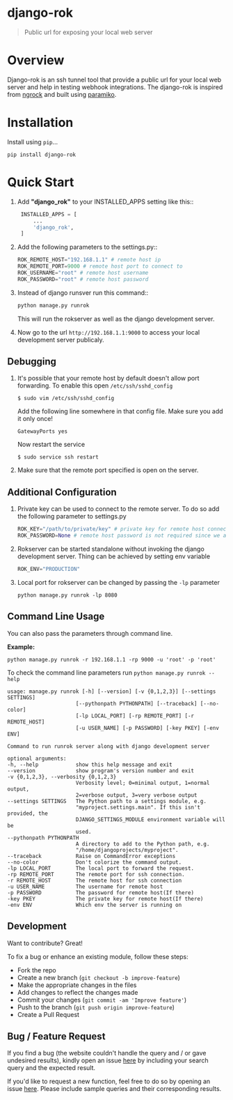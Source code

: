 # django-rok
> Public url for exposing your local web server

# Overview
Django-rok is an ssh tunnel tool that provide a public url for your local web server and help in testing webhook integrations.
The django-rok is inspired from <a href="https://ngrok.com/" traget="_blank">ngrock</a> and built using <a href="http://www.paramiko.org/" targat="_blank">paramiko</a>.

# Installation

Install using `pip`...

    pip install django-rok


# Quick Start
1. Add <b>"django_rok"</b> to your INSTALLED_APPS setting like this::
   ```python
    INSTALLED_APPS = [
        ...
        'django_rok',
    ]
    ```
2. Add the following parameters to the settings.py::
    ```python
    ROK_REMOTE_HOST="192.168.1.1" # remote host ip
    ROK_REMOTE_PORT=9000 # remote host port to connect to
    ROK_USERNAME="root" # remote host username
    ROK_PASSWORD="root" # remote host password
    ```

3. Instead of django runsver run this command::
    ```python
    python manage.py runrok
    ```    
    This will run the rokserver as well as the django development server.


4. Now go to the url ```http://192.168.1.1:9000``` to access your local development server publicaly.

## Debugging

1. It's possible that your remote host by default doesn't allow port forwarding. To enable this open ```/etc/ssh/sshd_config``` 
    ```
    $ sudo vim /etc/ssh/sshd_config
    ```
    Add the following line somewhere in that config file. Make sure you add it only once!
    ```
    GatewayPorts yes
    ```
    Now restart the service
    ```
    $ sudo service ssh restart
    ```

2. Make sure that the remote port specified is open on the server.

## Additional Configuration
1. Private key can be used to connect to the remote server. To do so add the following parameter to settings.py
     ```python
    ROK_KEY="/path/to/private/key" # private key for remote host connection
    ROK_PASSWORD=None # remote host password is not required since we are using private key
    ```

 2. Rokserver can be started standalone without invoking the django development server. Thing can be achieved by setting env variable
     ```python
    ROK_ENV="PRODUCTION"
    ```
3. Local port for rokserver can be changed by passing the ```-lp``` parameter
    ```
    python manage.py runrok -lp 8080
    ```

## Command Line Usage
  You can also pass the parameters through command line.

  <b>Example:</b>
  ```
  python manage.py runrok -r 192.168.1.1 -rp 9000 -u 'root' -p 'root'
  ```

  To check the command line parameters run ```python manage.py runrok --help```

  ```
  usage: manage.py runrok [-h] [--version] [-v {0,1,2,3}] [--settings SETTINGS]
                        [--pythonpath PYTHONPATH] [--traceback] [--no-color]
                        [-lp LOCAL_PORT] [-rp REMOTE_PORT] [-r REMOTE_HOST]
                        [-u USER_NAME] [-p PASSWORD] [-key PKEY] [-env ENV]

Command to run runrok server along with django development server

optional arguments:
  -h, --help            show this help message and exit
  --version             show program's version number and exit
  -v {0,1,2,3}, --verbosity {0,1,2,3}
                        Verbosity level; 0=minimal output, 1=normal output,
                        2=verbose output, 3=very verbose output
  --settings SETTINGS   The Python path to a settings module, e.g.
                        "myproject.settings.main". If this isn't provided, the
                        DJANGO_SETTINGS_MODULE environment variable will be
                        used.
  --pythonpath PYTHONPATH
                        A directory to add to the Python path, e.g.
                        "/home/djangoprojects/myproject".
  --traceback           Raise on CommandError exceptions
  --no-color            Don't colorize the command output.
  -lp LOCAL_PORT        The local port to forward the request.
  -rp REMOTE_PORT       The remote port for ssh connection.
  -r REMOTE_HOST        The remote host for ssh connection
  -u USER_NAME          The username for remote host
  -p PASSWORD           The password for remote host(If there)
  -key PKEY             The private key for remote host(If there)
  -env ENV              Which env the server is running on
```

## Development
Want to contribute? Great!

To fix a bug or enhance an existing module, follow these steps:

- Fork the repo
- Create a new branch (`git checkout -b improve-feature`)
- Make the appropriate changes in the files
- Add changes to reflect the changes made
- Commit your changes (`git commit -am 'Improve feature'`)
- Push to the branch (`git push origin improve-feature`)
- Create a Pull Request 

## Bug / Feature Request

If you find a bug (the website couldn't handle the query and / or gave undesired results), kindly open an issue [here](https://github.com/droidlife/django-rok/issues/new) by including your search query and the expected result.

If you'd like to request a new function, feel free to do so by opening an issue [here](https://github.com/droidlife/django-rok/issues/new). Please include sample queries and their corresponding results.
